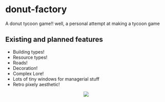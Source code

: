 # donut-factory
A donut tycoon game!! well, a personal attempt at making a tycoon game

## Existing and planned features

* Building types!
* Resource types!
* Roads! 
* Decoration!
* Complex Lore!
* Lots of tiny windows for managerial stuff
* Retro pixely aesthetic!

<p align=center><img src='http://i.imgur.com/NQxhcY2.png'>
